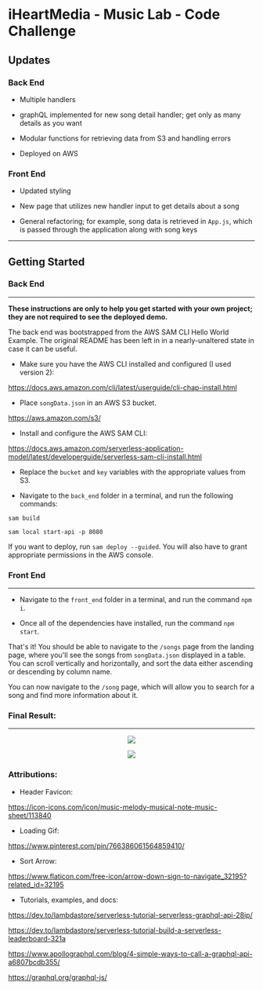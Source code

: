 # iHeartMedia - Music Lab - Code Challenge

## Updates

### Back End

- Multiple handlers

- graphQL implemented for new song detail handler; get only as many details as you want

- Modular functions for retrieving data from S3 and handling errors

- Deployed on AWS

### Front End

- Updated styling

- New page that utilizes new handler input to get details about a song

- General refactoring; for example, song data is retrieved in `App.js`, which is passed through the application along with song keys

---

## Getting Started

### Back End

---

**These instructions are only to help you get started with your own project; they are not required to see the deployed demo.**

The back end was bootstrapped from the AWS SAM CLI Hello World Example. The original README has been left in in a nearly-unaltered state in case it can be useful.

- Make sure you have the AWS CLI installed and configured (I used version 2):

https://docs.aws.amazon.com/cli/latest/userguide/cli-chap-install.html

- Place `songData.json` in an AWS S3 bucket.

https://aws.amazon.com/s3/

- Install and configure the AWS SAM CLI:

https://docs.aws.amazon.com/serverless-application-model/latest/developerguide/serverless-sam-cli-install.html

- Replace the `bucket` and `key` variables with the appropriate values from S3.

- Navigate to the `back_end` folder in a terminal, and run the following commands:

`sam build`

 `sam local start-api -p 8080`

 If you want to deploy, run `sam deploy --guided`. You will also have to grant appropriate permissions in the AWS console.

### Front End

---

- Navigate to the `front_end` folder in a terminal, and run the command `npm i`.

- Once all of the dependencies have installed, run the command `npm start`.

That's it! You should be able to navigate to the `/songs` page from the landing page, where you'll see the songs from `songData.json` displayed in a table. You can scroll vertically and horizontally, and sort the data either ascending or descending by column name.

You can now navigate to the `/song` page, which will allow you to search for a song and find more information about it.

### Final Result:

---
<p align="center">
  <img src="AllSongs.gif" />
</p>
<p align="center">
  <img src="SongDetail.gif" />
</p>

### Attributions:

- Header Favicon:

https://icon-icons.com/icon/music-melody-musical-note-music-sheet/113840

- Loading Gif: 

https://www.pinterest.com/pin/766386061564859410/

- Sort Arrow:

https://www.flaticon.com/free-icon/arrow-down-sign-to-navigate_32195?related_id=32195

- Tutorials, examples, and docs:

https://dev.to/lambdastore/serverless-tutorial-serverless-graphql-api-28ip/

https://dev.to/lambdastore/serverless-tutorial-build-a-serverless-leaderboard-321a

https://www.apollographql.com/blog/4-simple-ways-to-call-a-graphql-api-a6807bcdb355/

https://graphql.org/graphql-js/